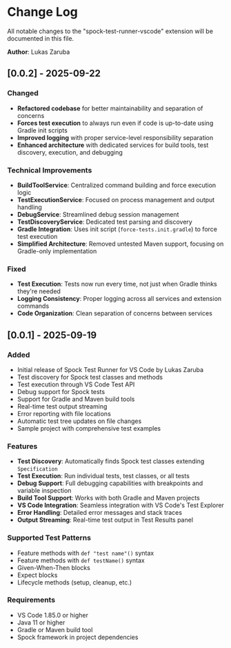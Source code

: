 # Change Log

All notable changes to the "spock-test-runner-vscode" extension will be documented in this file.

**Author**: Lukas Zaruba

## [0.0.2] - 2025-09-22

### Changed
- **Refactored codebase** for better maintainability and separation of concerns
- **Forces test execution** to always run even if code is up-to-date using Gradle init scripts
- **Improved logging** with proper service-level responsibility separation
- **Enhanced architecture** with dedicated services for build tools, test discovery, execution, and debugging

### Technical Improvements
- **BuildToolService**: Centralized command building and force execution logic
- **TestExecutionService**: Focused on process management and output handling
- **DebugService**: Streamlined debug session management
- **TestDiscoveryService**: Dedicated test parsing and discovery
- **Gradle Integration**: Uses init script (`force-tests.init.gradle`) to force test execution
- **Simplified Architecture**: Removed untested Maven support, focusing on Gradle-only implementation

### Fixed
- **Test Execution**: Tests now run every time, not just when Gradle thinks they're needed
- **Logging Consistency**: Proper logging across all services and extension commands
- **Code Organization**: Clean separation of concerns between services

## [0.0.1] - 2025-09-19

### Added
- Initial release of Spock Test Runner for VS Code by Lukas Zaruba
- Test discovery for Spock test classes and methods
- Test execution through VS Code Test API
- Debug support for Spock tests
- Support for Gradle and Maven build tools
- Real-time test output streaming
- Error reporting with file locations
- Automatic test tree updates on file changes
- Sample project with comprehensive test examples

### Features
- **Test Discovery**: Automatically finds Spock test classes extending `Specification`
- **Test Execution**: Run individual tests, test classes, or all tests
- **Debug Support**: Full debugging capabilities with breakpoints and variable inspection
- **Build Tool Support**: Works with both Gradle and Maven projects
- **VS Code Integration**: Seamless integration with VS Code's Test Explorer
- **Error Handling**: Detailed error messages and stack traces
- **Output Streaming**: Real-time test output in Test Results panel

### Supported Test Patterns
- Feature methods with `def "test name"()` syntax
- Feature methods with `def testName()` syntax
- Given-When-Then blocks
- Expect blocks
- Lifecycle methods (setup, cleanup, etc.)

### Requirements
- VS Code 1.85.0 or higher
- Java 11 or higher
- Gradle or Maven build tool
- Spock framework in project dependencies
